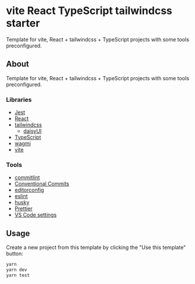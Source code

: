 # vite React TypeScript tailwindcss starter

Template for vite, React + tailwindcss + TypeScript projects with some tools preconfigured.

## About

Template for vite, React + tailwindcss + TypeScript projects with some tools preconfigured.

### Libraries

- [Jest](https://jestjs.io/)
- [React](https://reactjs.org/)
- [tailwindcss](https://tailwindcss.com/)
  - [daisyUI](https://daisyui.com/)
- [TypeScript](https://www.typescriptlang.org/)
- [wagmi](https://wagmi.sh/)
- [vite](https://vitejs.dev/)

### Tools

- [commitlint](https://commitlint.js.org)
- [Conventional Commits](https://www.conventionalcommits.org)
- [editorconfig](https://editorconfig.org/)
- [eslint](https://eslint.org/)
- [husky](https://typicode.github.io/husky/#/)
- [Prettier](https://prettier.io/)
- [VS Code settings](https://code.visualstudio.com/)

## Usage

Create a new project from this template by clicking the "Use this template" button:

```bash
yarn
yarn dev
yarn test
```
